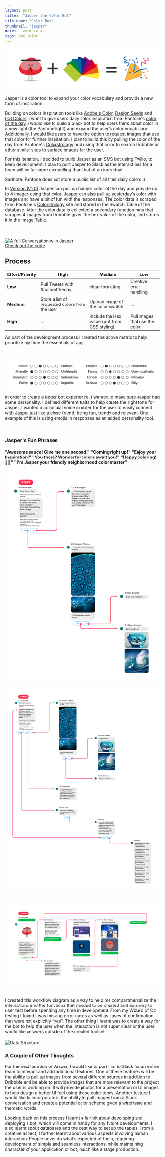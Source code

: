 ```yaml
---
layout: post
title:  "Jasper the Color Bot"
tile-name: "Color Bot"
thumbnail: "jasper"
date:   2016-12-4
tags: bot color
---
```


<div class="image-container"><img src="../img/colorBot/intro.svg" alt="Logo Equation"/></div>

Jasper is a color tool to expand your color vocabulary and provide a new form of inspiration.

Building on colors inspiration tools like [Adobe's Color](http://color.adobe.com), [Design Seeds](https://www.design-seeds.com/blog/) and [LOLColors](http://www.lolcolors.com). I want to give users daily color inspiration from Pantone's [color of the day](https://www.pantone.com/colorstrology). I would like to build a Slack bot to help users think about color in a new light (the Pantone light) and expand the user's color vocabulary. Additionally, I would like users to have the option to request images that use that color for further inspiration. I plan to build this by pulling the color of the day from Pantone's [Colorstrology](https://www.pantone.com/colorstrology) and using that color to search Dribbble or other similar sites to surface images for the user.

For this iteration, I decided to build Jasper as an SMS bot using Twilio, to keep development. I plan to port Jasper to Slack as the interactions for a team will be far more compelling than that of an individual.

Sadnote: Pantone does not store a public list of all their daily colors :(

In [Version (V1.0)](https://github.com/naher94/jasper/releases/tag/V1.0) Jasper can pull up today’s color of the day and provide up to 4 images using that color. Jasper can also pull up yesterday’s color with images and have a bit of fun with the responses. The color data is scraped from Pantone's [Colorstrology](https://www.pantone.com/colorstrology) site and stored in the Swatch Table of the database. After the color data is collected a secondary function runs that scrapes 4 images from Dribbble given the hex value of the color, and stores it in the Image Table.


<div class="image-container" style="margin-top:50px;"><img src="../img/colorBot/conversation.png" alt="A full Conversation with Jasper"/></div>

<div class="grid-x grid-padding-x grid-padding-y">
  <div class="cell">
    <a target="_blank" href="https://github.com/naher94/jasper">
        <div class="colorBotButton contentButton"> Check out the code
        </div>
    </a>
  </div>
</div>

## Process

| Effort/Priority | High   | Medium    | Low |
| --------------- | ------ | -------   | --- |
| **Low**         | Pull Tweets with #coloroftheday | clear formating | Creative error handling |
| **Medium**      | Store a list of requested colors from the user   |   Upload image of the color swatch | ... |
| **High**        | ...  | Include the Hex value (pull from CSS styling) | Pull images that use the color |

As part of the development process I created the above matrix to help prioritize my time the essentials of app.

<div class="image-container" style="margin-top:50px;"><img src="../img/colorBot/personality.svg" alt="Personality"/></div>

In order to create a better bot experience, I wanted to make sure Jasper had some personality. I defined different traits to help create the right tone for Jasper. I wanted a colloquial voice in order for the user to easily connect with Jasper just like a close friend, being fun, trendy and relevant. One example of this is using emojis in responses as an added personality tool.

<br>

### Jasper's Fun Phrases

#### "Awesome sauce! Give me one second." "Coming right up!" "Enjoy your Inspiration!" "You there? Wonderful colors await you!" "Happy coloring! 🎨🎉" "I'm Jasper your friendly neighborhood color master"

<div class="small-12 medium-6 large-6 columns image-container" style="margin-top:20px;"><img src="../img/colorBot/workflowDiagram.png" alt="Workflow Diagram"/></div>

<div class="small-12 medium-6 large-6 columns image-container" style="margin-top:20px; margin-bottom:50px;"><img src="../img/colorBot/workflowDiagramUpdated.png" alt="Workflow Diagram Updated"/></div>

<div class="image-container" style="margin-top:20px; margin-bottom:50px;"><img src="../img/colorBot/workflowDiagramFinal.png" alt="Workflow Diagram Final"/></div>


I created this workflow diagram as a way to help me compartmentalize the interactions and the functions that needed to be created and as a way to user test before spending any time in development. From my Wizard of Oz testing I found I was missing error cases as well as cases of confirmation that were not explicitly “yes”. The other thing I learnt was to create a way for the bot to help the user when the interaction is not super clear or the user would like answers outside of the created toolset.

<div class="image-container" style="margin-top:20px;"><img src="../img/colorBot/dataStructure.png" alt="Data Structure"/></div>

### A Couple of Other Thoughts

For the next iteration of Jasper, I would like to port him to Slack for an entire team to interact and add additional features. One of these features will be the ability to pull up images from several different sources in addition to Dribbble and be able to provide images that are more relevant to the project the user is working on. It will provide photos for a presentation or UI images to help design a better UI feel using these color tones. Another feature I would like to incorporate is the ability to pull images from a Slack conversation and create a potential color scheme given a wireframe and thematic words.

Looking back on this process I learnt a fair bit about developing and deploying a bot, which will come in handy for any future developments. I also learnt about databases and the best way to set up the tables. From a creative aspect, I further learnt about various aspects involving human interaction.  People never do what’s expected of them, requiring development of simple and seamless interactions, while maintaining character of your application or bot, much like a stage production.
